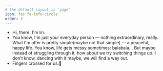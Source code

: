 ```yaml
---
# the default layout is 'page'
icon: fas fa-info-circle
order: 4
---
```


- Hi, there. I'm lin.
- You know, I'm just your everyday person — nothing extraordinary, really. What I'm after is pretty simple(maybe not that simple) — a peaceful, happy life. You know, life gets messy sometimes: balabala... But maybe instead of struggling through it, how about we try switching things up. I don't know, dancing with it maybe, we will find a way out.
- Fingers crossed for us.🤞